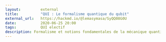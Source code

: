 ```yaml
---
layout:         external
title:          "QUI : Le formalisme quantique du qubit"
external_url:   https://hackmd.io/@lemasymasa/SyQQ08G0U
date:           2020-06-25 20:00
tags:           QUI electif
description: Formalisme et notions fondamentales de la mécanique quantique
---
```

